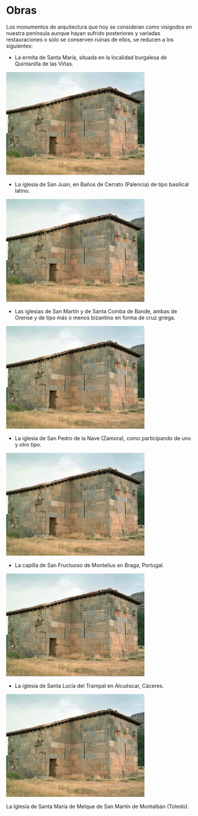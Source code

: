 # Obras

Los monumentos de arquitectura que hoy se consideran como visigodos en nuestra
península aunque hayan sufrido posteriores y variadas restauraciones o solo se
conserven ruinas de ellos, se reducen a los siguientes:

* La ermita de Santa María, situada en la localidad burgalesa de Quintanilla de las
Viñas.

![Obras](img/Ermita.png)

* La iglesia de San Juan, en Baños de Cerrato (Palencia) de tipo basilical latino.

![Obras](img/Ermita.png)


* Las iglesias de San Martín y de Santa Comba de Bande, ambas de Orense y de tipo
más o menos bizantino en forma de cruz griega.

![Obras](img/Ermita.png)


* La iglesia de San Pedro de la Nave (Zamora), como participando de uno y otro tipo.

![Obras](img/Ermita.png)


* La capilla de San Fructuoso de Montelius en Braga, Portugal.

![Obras](img/Ermita.png)


* La iglesia de Santa Lucía del Trampal en Alcuéscar, Cáceres.

![Obras](img/Ermita.png)


La Iglesia de Santa María de Melque de San Martín de Montalbán (Toledo).



